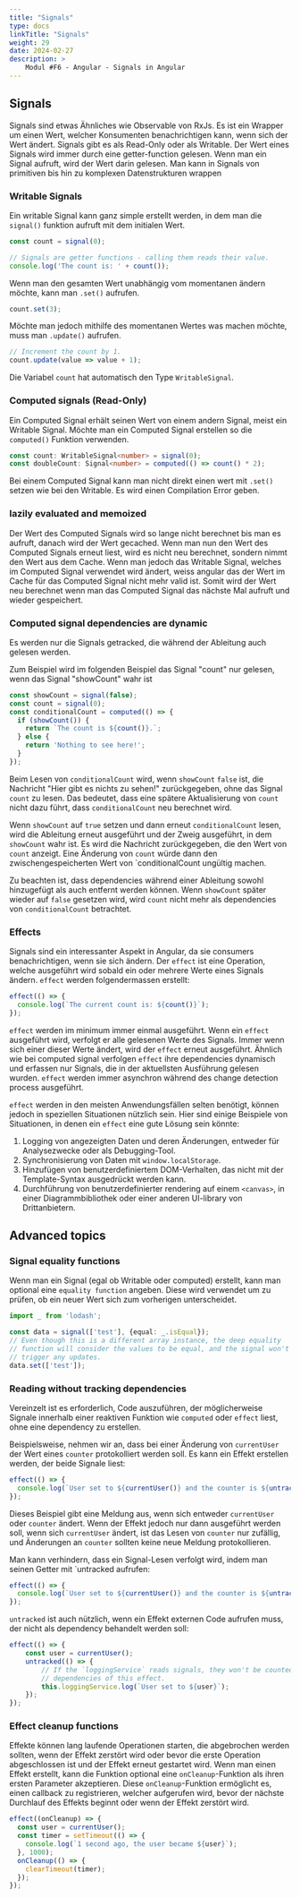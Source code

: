 ```yaml
---
title: "Signals"
type: docs
linkTitle: "Signals"
weight: 29
date: 2024-02-27
description: >
    Modul #F6 - Angular - Signals in Angular
---
```


## Signals
Signals sind etwas Ähnliches wie Observable von RxJs. Es ist ein Wrapper um einen Wert, welcher Konsumenten benachrichtigen kann, wenn sich der Wert ändert.
Signals gibt es als Read-Only oder als Writable. Der Wert eines Signals wird immer durch eine getter-function gelesen. Wenn man ein Signal aufruft, wird der Wert darin gelesen.
Man kann in Signals von primitiven bis hin zu komplexen Datenstrukturen wrappen

### Writable Signals
Ein writable Signal kann ganz simple erstellt werden, in dem man die `signal()` funktion aufruft mit dem initialen Wert.
```ts
const count = signal(0);

// Signals are getter functions - calling them reads their value.
console.log('The count is: ' + count());
```

Wenn man den gesamten Wert unabhängig vom momentanen ändern möchte, kann man `.set()` aufrufen.
```ts
count.set(3);
```

Möchte man jedoch mithilfe des momentanen Wertes was machen möchte, muss man `.update()` aufrufen.
```ts
// Increment the count by 1.
count.update(value => value + 1);
```

Die Variabel `count` hat automatisch den Type `WritableSignal`.

### Computed signals (Read-Only)
Ein Computed Signal erhält seinen Wert von einem andern Signal, meist ein Writable Signal. Möchte man ein Computed Signal erstellen so die `computed()` Funktion verwenden.
```ts
const count: WritableSignal<number> = signal(0);
const doubleCount: Signal<number> = computed(() => count() * 2);
```

Bei einem Computed Signal kann man nicht direkt einen wert mit `.set()` setzen wie bei den Writable. Es wird einen Compilation Error geben.

### lazily evaluated and memoized
Der Wert des Computed Signals wird so lange nicht berechnet bis man es aufruft, danach wird der Wert gecached.
Wenn man nun den Wert des Computed Signals erneut liest, wird es nicht neu berechnet, sondern nimmt den Wert aus dem Cache.
Wenn man jedoch das Writable Signal, welches im Computed Signal verwendet wird ändert, weiss angular das der Wert im Cache für das Computed Signal nicht mehr valid ist.
Somit wird der Wert neu berechnet wenn man das Computed Signal das nächste Mal aufruft und wieder gespeichert.

### Computed signal dependencies are dynamic
Es werden nur die Signals getracked, die während der Ableitung auch gelesen werden.

Zum Beispiel wird im folgenden Beispiel das Signal "count" nur gelesen, wenn das Signal "showCount" wahr ist
```ts
const showCount = signal(false);
const count = signal(0);
const conditionalCount = computed(() => {
  if (showCount()) {
    return `The count is ${count()}.`;
  } else {
    return 'Nothing to see here!';
  }
});
```
Beim Lesen von `conditionalCount` wird, wenn `showCount` `false` ist, die Nachricht "Hier gibt es nichts zu sehen!" zurückgegeben, ohne das Signal `count` zu lesen. 
Das bedeutet, dass eine spätere Aktualisierung von `count` nicht dazu führt, dass `conditionalCount` neu berechnet wird.

Wenn `showCount` auf `true` setzen und dann erneut `conditionalCount` lesen, wird die Ableitung erneut ausgeführt und der Zweig ausgeführt, in dem `showCount` wahr ist. 
Es wird die Nachricht zurückgegeben, die den Wert von `count` anzeigt. Eine Änderung von `count` würde dann den zwischengespeicherten Wert von `conditionalCount ungültig machen.

Zu beachten ist, dass dependencies während einer Ableitung sowohl hinzugefügt als auch entfernt werden können. Wenn `showCount` später wieder auf `false` gesetzen wird, wird `count` nicht mehr als dependencies von `conditionalCount` betrachtet.


### Effects
Signals sind ein interessanter Aspekt in Angular, da sie consumers benachrichtigen, wenn sie sich ändern. Der `effect` ist eine Operation, welche ausgeführt wird sobald ein oder mehrere Werte eines Signals ändern.
`effect` werden folgendermassen erstellt:
```ts
effect(() => {
  console.log(`The current count is: ${count()}`);
});
```

`effect` werden im minimum immer einmal ausgeführt. Wenn ein `effect` ausgeführt wird, verfolgt er alle gelesenen Werte des Signals. Immer wenn sich einer dieser Werte ändert, wird der `effect` erneut ausgeführt.
Ähnlich wie bei computed signal verfolgen `effect` ihre dependencies dynamisch und erfassen nur Signals, die in der aktuellsten Ausführung gelesen wurden.
`effect` werden immer asynchron während des change detection process ausgeführt.

`effect` werden in den meisten Anwendungsfällen selten benötigt, können jedoch in speziellen Situationen nützlich sein. 
Hier sind einige Beispiele von Situationen, in denen ein `effect` eine gute Lösung sein könnte:
1. Logging von angezeigten Daten und deren Änderungen, entweder für Analysezwecke oder als Debugging-Tool.
2. Synchronisierung von Daten mit `window.localStorage`.
3. Hinzufügen von benutzerdefiniertem DOM-Verhalten, das nicht mit der Template-Syntax ausgedrückt werden kann.
4. Durchführung von benutzerdefinierter rendering auf einem `<canvas>`, in einer Diagrammbibliothek oder einer anderen UI-library von Drittanbietern.

## Advanced topics
### Signal equality functions
Wenn man ein Signal (egal ob Writable oder computed) erstellt, kann man optional eine `equality function` angeben. Diese wird verwendet um zu prüfen, ob ein neuer Wert sich zum vorherigen unterscheidet.
```ts
import _ from 'lodash';

const data = signal(['test'], {equal: _.isEqual});
// Even though this is a different array instance, the deep equality
// function will consider the values to be equal, and the signal won't
// trigger any updates.
data.set(['test']);
```

### Reading without tracking dependencies
Vereinzelt ist es erforderlich, Code auszuführen, der möglicherweise Signale innerhalb einer reaktiven Funktion wie `computed` oder `effect` liest, ohne eine dependency zu erstellen.

Beispielsweise, nehmen wir an, dass bei einer Änderung von `currentUser` der Wert eines `counter` protokolliert werden soll. Es kann ein Effekt erstellen werden, der beide Signale liest:
```ts
effect(() => {
  console.log(`User set to ${currentUser()} and the counter is ${untracked(counter)}`);
});
```

Dieses Beispiel gibt eine Meldung aus, wenn sich entweder `currentUser` oder `counter` ändert. 
Wenn der Effekt jedoch nur dann ausgeführt werden soll, wenn sich `currentUser` ändert, ist das Lesen von `counter` nur zufällig, und Änderungen an `counter` sollten keine neue Meldung protokollieren.

Man kann verhindern, dass ein Signal-Lesen verfolgt wird, indem man seinen Getter mit `untracked aufrufen:
```ts
effect(() => {
  console.log(`User set to ${currentUser()} and the counter is ${untracked(counter)}`);
});
```

`untracked` ist auch nützlich, wenn ein Effekt externen Code aufrufen muss, der nicht als dependency behandelt werden soll:
```ts
effect(() => {
    const user = currentUser();
    untracked(() => {
        // If the `loggingService` reads signals, they won't be counted as
        // dependencies of this effect.
        this.loggingService.log(`User set to ${user}`);
    });
});
```

### Effect cleanup functions
Effekte können lang laufende Operationen starten, die abgebrochen werden sollten, wenn der Effekt zerstört wird oder bevor die erste Operation abgeschlossen ist und der Effekt erneut gestartet wird. 
Wenn man einen Effekt erstellt, kann die Funktion optional eine `onCleanup`-Funktion als ihren ersten Parameter akzeptieren. 
Diese `onCleanup`-Funktion ermöglicht es, einen callback zu registrieren, welcher aufgerufen wird, bevor der nächste Durchlauf des Effekts beginnt oder wenn der Effekt zerstört wird.
```ts
effect((onCleanup) => {
  const user = currentUser();
  const timer = setTimeout(() => {
    console.log(`1 second ago, the user became ${user}`);
  }, 1000);
  onCleanup(() => {
    clearTimeout(timer);
  });
});
```

